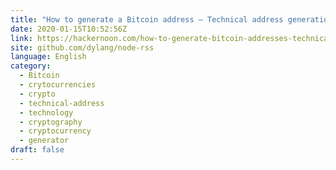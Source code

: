 ```yaml
---
title: "How to generate a Bitcoin address — Technical address generation explanation"
date: 2020-01-15T10:52:56Z
link: https://hackernoon.com/how-to-generate-bitcoin-addresses-technical-address-generation-explanation-rus3z9e?source=rss&utm_medium=RSS&utm_source=news.12bit.vn
site: github.com/dylang/node-rss
language: English
category:
  - Bitcoin
  - crytocurrencies
  - crypto
  - technical-address
  - technology
  - cryptography
  - cryptocurrency
  - generator
draft: false
---
```

